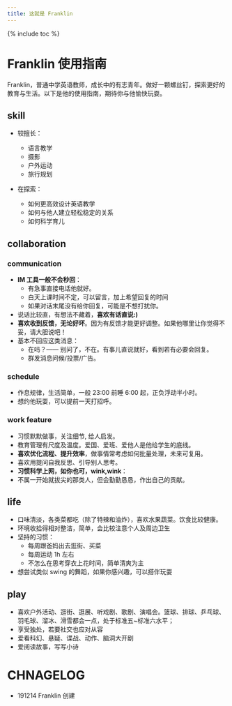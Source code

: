 ```yaml
--- 
title: 这就是 Franklin
---
```


{% include toc %}

# Franklin 使用指南

Franklin，普通中学英语教师，成长中的有志青年。做好一颗螺丝钉，探索更好的教育与生活。以下是他的使用指南，期待你与他愉快玩耍。

## skill

- 较擅长：
	- 语言教学
	- 摄影
	- 户外运动
	- 旅行规划
	
- 在探索：
	- 如何更高效设计英语教学
	- 如何与他人建立轻松稳定的关系
	- 如何科学育儿

## collaboration


### communication


- **IM 工具一般不会秒回**：
    - 有急事直接电话他就好。
    - 白天上课时间不定，可以留言，加上希望回复的时间
    - 如果对话末尾没有给你回复，可能是不想打扰你。
- 说话比较直，有想法不藏着，**喜欢有话直说:)**
- **喜欢收到反馈，无论好坏**。因为有反馈才能更好调整。如果他哪里让你觉得不妥，请大胆说吧！
- 基本不回应这类消息：
	- 在吗？—— 别问了，不在。有事儿直说就好，看到若有必要会回复。
	- 群发消息问候/投票/广告。


### schedule

- 作息规律，生活简单，一般 23:00 前睡 6:00 起，正负浮动半小时。
- 想约他玩耍，可以提前一天打招呼。




### work feature


- 习惯默默做事，关注细节, 给人启发。
- 教育管理有尺度及温度。爱国、爱班、爱他人是他给学生的底线。
- **喜欢优化流程、提升效率**，做事情常考虑如何批量处理，未来可复用。
- 喜欢用提问自我反思、引导别人思考。
- **习惯科学上网，如你也可，wink,wink**：
- 不属一开始就拔尖的那类人，但会勤勤恳恳，作出自己的贡献。


## life



- 口味清淡，各类菜都吃（除了特辣和油炸），喜欢水果蔬菜。饮食比较健康。
- 环境收拾得相对整洁，简单，会比较注意个人及周边卫生
- 坚持的习惯：
	- 每周跟爸妈出去逛街、买菜
	- 每周运动 1h 左右
	- 不怎么在思考穿衣上花时间，简单清爽为主
- 想尝试类似 swing 的舞蹈，如果你感兴趣，可以搭伴玩耍		

## play



- 喜欢户外活动、逛街、逛展、听戏剧、歌剧、演唱会。篮球、排球、乒乓球、羽毛球、溜冰、滑雪都会一点，处于标准五~标准六水平；
- 享受独处，若要社交也应对从容
- 爱看科幻、悬疑、谍战、动作、脑洞大开剧
- 爱阅读故事，写写小诗


# CHNAGELOG
- 191214 Franklin 创建



